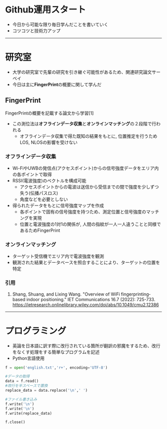 # Github運用スタート  
- 今日から可能な限り毎日学んだことを書いていく  
- コツコツと技術力アップ  

---

# 研究室
- 大学の研究室で先輩の研究を引き継ぐ可能性があるため、関連研究論文サーベイ
- 今日は主に**FingerPrint**の概要に関して学んだ

## FingerPrint  
  FingerPrintの概要を記載する論文から学習[1]  
- この測位法は**オフラインデータ収集**と**オンラインマッチング**の２段階で行われる
  - オフラインデータ収集で得た既知の結果をもとに, 位置推定を行うためLOS, NLOSの影響を受けない

### オフラインデータ収集
- Wi-FiやUWBの発信点(アクセスポイント)からの信号強度データをエリア内の各ポイントで取得
- RSSI(電波強度)のベクトルを構成可能
  - アクセスポイントからの電波は送信から受信までの間で強度を少しずつ失う(伝播パスロス)
  - 角度などを必要としない
- 得られたデータをもとに信号強度マップを作成
  - 各ポイントで固有の信号強度を持つため、測定位置と信号強度のマッチングを実現
  - 位置と電波強度の1対1の関係が, 人間の指紋が一人一人違うことと同様であるためFingerPrint

### オンラインマッチング
- ターゲット受信機でエリア内で電波強度を観測
- 観測された結果とデータベースを照合することにより、ターゲットの位置を特定



### 引用
1. Shang, Shuang, and Lixing Wang. "Overview of WiFi fingerprinting‐based indoor positioning." IET Communications 16.7 (2022): 725-733.
https://ietresearch.onlinelibrary.wiley.com/doi/abs/10.1049/cmu2.12386
---

# プログラミング
- 英論を日本語に訳す際に改行されている箇所が翻訳の邪魔をするため、改行をなくす処理をする簡単なプログラムを記述  
- Python言語使用

```python
f = open('english.txt','r+', encoding='UTF-8')

#データの取得
data = f.read()
#改行を半スペースで置換
replace_data = data.replace('\n',' ')

#ファイル書き込み
f.write('\n')
f.write('\n')
f.write(replace_data)

f.close()
```
